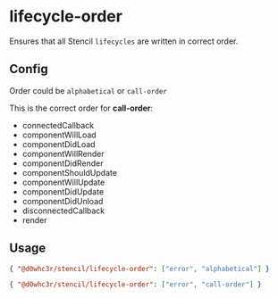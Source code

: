 # lifecycle-order

Ensures that all Stencil `lifecycles` are written in correct order.

## Config

Order could be `alphabetical` or `call-order`

This is the correct order for **call-order**:

- connectedCallback
- componentWillLoad
- componentDidLoad
- componentWillRender
- componentDidRender
- componentShouldUpdate
- componentWillUpdate
- componentDidUpdate
- componentDidUnload
- disconnectedCallback
- render

## Usage

```json
{ "@d0whc3r/stencil/lifecycle-order": ["error", "alphabetical"] }
```

```json
{ "@d0whc3r/stencil/lifecycle-order": ["error", "call-order"] }
```
